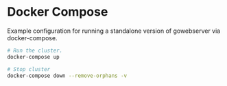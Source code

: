 # Docker Compose

Example configuration for running a standalone version of gowebserver via docker-compose.

```bash
# Run the cluster.
docker-compose up

# Stop cluster
docker-compose down --remove-orphans -v
```
